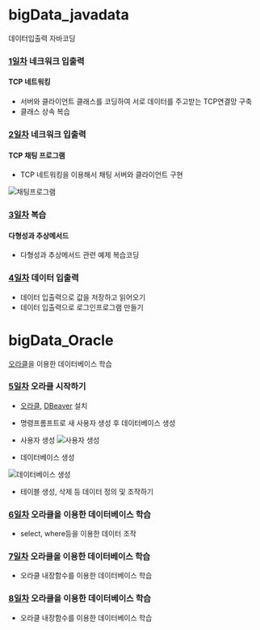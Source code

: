 # bigData_javadata
데이터입출력 자바코딩

### [1일차](https://github.com/Hsegunn/bigData_javadata/tree/main/day01) 네크워크 입출력

#### TCP 네트워킹
- 서버와 클라이언트 클래스를 코딩하여 서로 데이터를 주고받는 TCP연결망 구축
- 클래스 상속 복습

### [2일차](https://github.com/Hsegunn/bigData_javadata/tree/main/day02) 네크워크 입출력

#### TCP 채팅 프로그램
- TCP 네트워킹을 이용해서 채팅 서버와 클라이언트 구현

![채팅프로그램](https://raw.githubusercontent.com/Hsegunn/bigData_javadata/main/images/img01.png)

### [3일차](https://github.com/Hsegunn/bigData_javadata/tree/main/day03) 복습

#### 다형성과 추상메서드
- 다형성과 추상메서드 관련 예제 복습코딩

### [4일차](https://github.com/Hsegunn/bigData_javadata/tree/main/day04) 데이터 입출력

- 데이터 입출력으로 값을 저장하고 읽어오기
- 데이터 입출력으로 로그인프로그램 만들기

# bigData_Oracle
[오라클](https://www.oracle.com/kr/)을 이용한 데이터베이스 학습

### [5일차](https://github.com/Hsegunn/bigData_javadata/tree/main/day05) 오라클 시작하기

- [오라클](https://www.oracle.com/kr/), [DBeaver](https://dbeaver.io/download/) 설치
- 명령프롬프트로 새 사용자 생성 후 데이터베이스 생성

- 사용자 생성
![사용자 생성](https://raw.githubusercontent.com/Hsegunn/bigData_javadata/main/images/img02.png)

- 데이터베이스 생성

![데이터베이스 생성](https://raw.githubusercontent.com/Hsegunn/bigData_javadata/main/images/img03.png)

- 테이블 생성, 삭제 등 데이터 정의 및 조작하기

### [6일차](https://github.com/Hsegunn/bigData_javadata/tree/main/day06) 오라클을 이용한 데이터베이스 학습

- select, where등을 이용한 데이터 조작

### [7일차](https://github.com/Hsegunn/bigData_javadata/tree/main/day07) 오라클을 이용한 데이터베이스 학습

- 오라클 내장함수를 이용한 데이터베이스 학습

### [8일차](https://github.com/Hsegunn/bigData_javadata/tree/main/day08) 오라클을 이용한 데이터베이스 학습

- 오라클 내장함수를 이용한 데이터베이스 학습